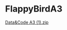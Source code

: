 # FlappyBirdA3
[Data&Code A3 (1).zip](https://github.com/HGuthrie02/FlappyBirdA3/files/13386406/Data.Code.A3.1.zip)

